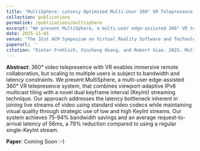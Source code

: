 ```yaml
---
title: "MultiSphere: Latency Optimized Multi-User 360° VR Telepresence with Edge-Assisted Viewport Adaptive IPv6 Multicast"
collection: publications
permalink: /publications/multisphere
excerpt: "We present MultiSphere, a multi-user edge-assisted 360° VR telepresence system, that combines viewport-adaptive IPv6 multicast tiling with a novel dual keyframe interval (KeyInt) streaming technique."
date: 2025-11-01
venue: "The 31st ACM Symposium on Virtual Reality Software and Technology (VRST ’25)"
paperurl: ''
citation: "Dieter Frehlich, Xincheng Huang, and Robert Xiao. 2025. MultiSphere: Latency Optimized Multi-User 360° VR Telepresence with Edge-Assisted Viewport Adaptive IPv6 Multicast. In <i>31st ACM Symposium on Virtual Reality Software and Technology (VRST ’25), November 12–14, 2025, Montreal, QC, Canada</i>. ACM, New York, NY, USA, 2 pages."
---
```

<b>Abstract</b>: 360° video telepresence with VR enables immersive remote collaboration, but scaling to multiple users is subject to bandwidth and latency constraints. We present MultiSphere, a multi-user edge-assisted 360° VR telepresence system, that combines viewport-adaptive IPv6 multicast tiling with a novel dual keyframe interval (KeyInt) streaming technique. Our approach addresses the latency bottleneck inherent in joining live streams of video using standard video codecs while maintaining visual quality through strategic use of low and high KeyInt streams. Our system achieves 75-94% bandwidth savings and an average request-to-arrival latency of 56ms, a 79% reduction compared to using a regular single-KeyInt stream.
<br/>

**Paper**: Coming Soon :-)

<!-- <b>Demo</b>:
<iframe width="560" height="315" src="https://www.youtube.com/embed/CFTyj94LUTI?si=JUppsryl1sU9kPix" title="YouTube video player" frameborder="0" allow="accelerometer; autoplay; clipboard-write; encrypted-media; gyroscope; picture-in-picture; web-share" referrerpolicy="strict-origin-when-cross-origin" allowfullscreen></iframe>
<br/> -->